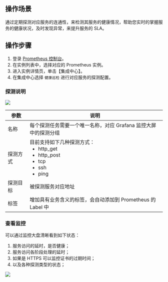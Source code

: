 ## 操作场景

通过定期探测对应服务的连通性，来检测其服务的健康情况，帮助您实时的掌握服务的健康状况，及时发现异常，来提升服务的 SLA。

## 操作步骤

1. 登录 [ Prometheus 控制台](https://console.cloud.tencent.com/monitor/prometheus)。
2. 在实例列表中，选择对应的 Prometheus 实例。
3. 进入实例详情页，单击【集成中心】。
4. 在集成中心选择 `健康巡检` 进行对应服务的探测配置。

### 探测说明

![](https://main.qcloudimg.com/raw/2d990415a459fb983fae260f671985cb.png)

| 参数                       | 说明                                                         |
| -------------------------- | ------------------------------------------------------------ |
| 名称              | 每个探测任务需要一个唯一名称，对应 Grafana 监控大屏中的探测分组 |
| 探测方式                  | 目前支持如下几种探测方式： <ul style="margin:0;list-style-type:disc;"><li>http_get</li><li>http_post</li><li>tcp</li><li>ssh</li><li>ping</li></ul> |
| 探测目标 | 被探测服务对应地址 |
| 标签   | 增加具有业务含义的标签，会自动添加到 Prometheus 的 Label 中 |


### 查看监控

可以通过监控大盘清晰看到如下状态：
1. 服务访问的延时，是否健康；
2. 服务访问各阶段处理的延时；
3. 如果是 HTTPS 可以监控证书的过期时间；
4. 以及各种探测类型的状态；
   

![](https://main.qcloudimg.com/raw/cf4343a5b93c83ba7809a3076cc623be.png)
